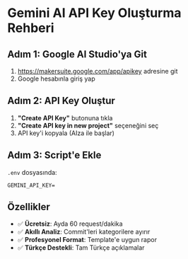 # Gemini AI API Key Oluşturma Rehberi

## Adım 1: Google AI Studio'ya Git

1. https://makersuite.google.com/app/apikey adresine git
2. Google hesabınla giriş yap

## Adım 2: API Key Oluştur

1. **"Create API Key"** butonuna tıkla
2. **"Create API key in new project"** seçeneğini seç
3. API key'i kopyala (AIza ile başlar)

## Adım 3: Script'e Ekle

`.env` dosyasında:

```
GEMINI_API_KEY=
```

## Özellikler

- ✅ **Ücretsiz**: Ayda 60 request/dakika
- ✅ **Akıllı Analiz**: Commit'leri kategorilere ayırır
- ✅ **Profesyonel Format**: Template'e uygun rapor
- ✅ **Türkçe Destekli**: Tam Türkçe açıklamalar
